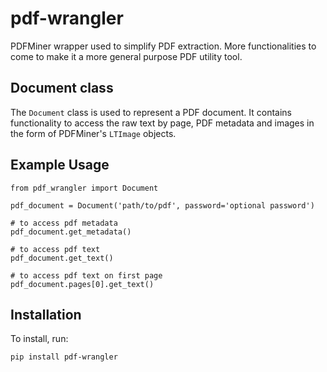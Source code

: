 # pdf-wrangler

PDFMiner wrapper used to simplify PDF extraction. More functionalities to come to make it a more general purpose PDF utility tool.

## Document class

The `Document` class is used to represent a PDF document. It contains functionality to access the raw text by page, PDF metadata and images in the form of PDFMiner's `LTImage` objects.

## Example Usage

```
from pdf_wrangler import Document

pdf_document = Document('path/to/pdf', password='optional password')

# to access pdf metadata
pdf_document.get_metadata()

# to access pdf text
pdf_document.get_text()

# to access pdf text on first page
pdf_document.pages[0].get_text()
```

## Installation

To install, run:
```
pip install pdf-wrangler
```